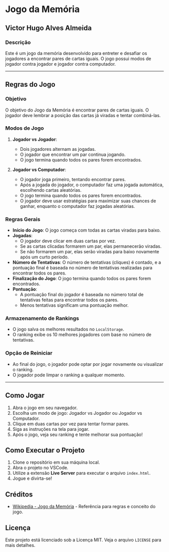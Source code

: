 # Jogo da Memória

## Victor Hugo Alves Almeida

### Descrição
Este é um jogo da memória desenvolvido para entreter e desafiar os jogadores a encontrar pares de cartas iguais. O jogo possui modos de jogador contra jogador e jogador contra computador.

---

## Regras do Jogo

### Objetivo
O objetivo do Jogo da Memória é encontrar pares de cartas iguais. O jogador deve lembrar a posição das cartas já viradas e tentar combiná-las.

### Modos de Jogo
1. **Jogador vs Jogador**:
   - Dois jogadores alternam as jogadas.
   - O jogador que encontrar um par continua jogando.
   - O jogo termina quando todos os pares forem encontrados.

2. **Jogador vs Computador**:
   - O jogador joga primeiro, tentando encontrar pares.
   - Após a jogada do jogador, o computador faz uma jogada automática, escolhendo cartas aleatórias.
   - O jogo termina quando todos os pares forem encontrados.
   - O jogador deve usar estratégias para maximizar suas chances de ganhar, enquanto o computador faz jogadas aleatórias.

### Regras Gerais
- **Início do Jogo**: O jogo começa com todas as cartas viradas para baixo.
- **Jogadas**:
  - O jogador deve clicar em duas cartas por vez.
  - Se as cartas clicadas formarem um par, elas permanecerão viradas.
  - Se não formarem um par, elas serão viradas para baixo novamente após um curto período.
- **Número de Tentativas**: O número de tentativas (cliques) é contado, e a pontuação final é baseada no número de tentativas realizadas para encontrar todos os pares.
- **Finalização do Jogo**: O jogo termina quando todos os pares forem encontrados.
- **Pontuação**:
  - A pontuação final do jogador é baseada no número total de tentativas feitas para encontrar todos os pares.
  - Menos tentativas significam uma pontuação melhor.

### Armazenamento de Rankings
- O jogo salva os melhores resultados no `LocalStorage`.
- O ranking exibe os 10 melhores jogadores com base no número de tentativas.

### Opção de Reiniciar
- Ao final do jogo, o jogador pode optar por jogar novamente ou visualizar o ranking.
- O jogador pode limpar o ranking a qualquer momento.

---

## Como Jogar
1. Abra o jogo em seu navegador.
2. Escolha um modo de jogo: Jogador vs Jogador ou Jogador vs Computador.
3. Clique em duas cartas por vez para tentar formar pares.
4. Siga as instruções na tela para jogar.
5. Após o jogo, veja seu ranking e tente melhorar sua pontuação!

## Como Executar o Projeto
1. Clone o repositório em sua máquina local.
2. Abra o projeto no VSCode.
3. Utilize a extensão **Live Server** para executar o arquivo `index.html`.
4. Jogue e divirta-se!

## Créditos
- [Wikipedia - Jogo da Memória](https://pt.wikipedia.org/wiki/Jogo_de_mem%C3%B3ria) - Referência para regras e conceito do jogo.

## Licença
Este projeto está licenciado sob a Licença MIT. Veja o arquivo `LICENSE` para mais detalhes.

